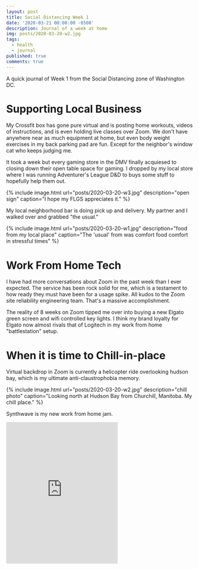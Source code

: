 ```yaml
---
layout: post
title: Social Distancing Week 1
date: '2020-03-21 00:00:00 -0500'
description: Journal of a week at home
img: posts/2020-03-20-w2.jpg
tags:
  - health
  - journal
published: true
comments: true
---
```


A quick journal of Week 1 from the Social Distancing zone of Washington DC.

# Supporting Local Business

My Crossfit box has gone pure virtual and is posting home workouts, videos of instructions, and is even holding live classes over Zoom. We don't have anywhere near as much equipment at home, but even body weight exercises in my back parking pad are fun.  Except for the neighbor's window cat who keeps judging me.

It took a week but every gaming store in the DMV finally acquiesed to closing down their open table space for gaming. I dropped by my local store where I was running Adventurer's League D&D to buys some stuff to hopefully help them out.

{% include image.html url="posts/2020-03-20-w3.jpg" description="open sign" caption="I hope my FLGS appreciates it." %}

My local neighborhood bar is doing pick up and delivery.  My partner and I walked over and grabbed "the usual."

{% include image.html url="posts/2020-03-20-w1.jpg" description="food from my local place" caption="The 'usual' from was comfort food comfort in stressful times" %}

# Work From Home Tech

I have had more conversations about Zoom in the past week than I ever expected. The service has been rock solid for me, which is a testament to how ready they must have been for a usage spike.  All kudos to the Zoom site reliability engineering team.  That's a massive accomplishment.

The reality of 8 weeks on Zoom tipped me over into buying a new Elgato green screen and wifi controlled key lights. I think my brand loyalty for Elgato now almost rivals that of Logitech in my work from home "battlestation" setup.

# When it is time to Chill-in-place

Virtual backdrop in Zoom is currently a helicopter ride overlooking hudson bay, which is my ultimate anti-claustrophobia memory.

{% include image.html url="posts/2020-03-20-w2.jpg" description="chill photo" caption="Looking north at Hudson Bay from Churchill, Manitoba. My chill place." %}

Synthwave is my new work from home jam.  

<iframe src="https://open.spotify.com/embed/playlist/3gWAZPuNWpELIhKNbnpfwk" width="300" height="380" frameborder="0" allowtransparency="true" allow="encrypted-media"></iframe>

